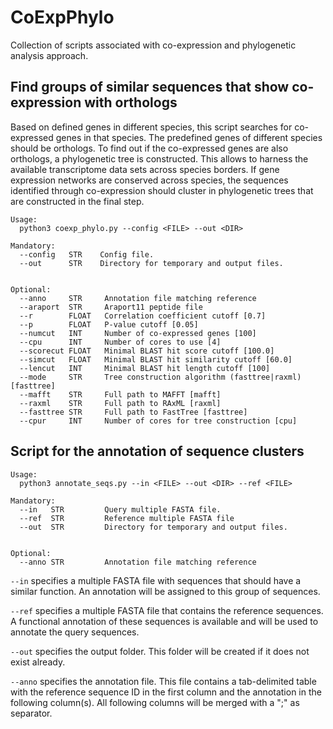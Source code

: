 # CoExpPhylo
Collection of scripts associated with co-expression and phylogenetic analysis approach.


## Find groups of similar sequences that show co-expression with orthologs

Based on defined genes in different species, this script searches for co-expressed genes in that species. The predefined genes of different species should be orthologs. To find out if the co-expressed genes are also orthologs, a phylogenetic tree is constructed. This allows to harness the available transcriptome data sets across species borders. If gene expression networks are conserved across species, the sequences identified through co-expression should cluster in phylogenetic trees that are constructed in the final step.


```
Usage:
  python3 coexp_phylo.py --config <FILE> --out <DIR>

Mandatory:
  --config   STR    Config file.
  --out      STR    Directory for temporary and output files.
 
		
Optional:
  --anno     STR     Annotation file matching reference
  --araport  STR     Araport11 peptide file
  --r        FLOAT   Correlation coefficient cutoff [0.7]
  --p        FLOAT   P-value cutoff [0.05]
  --numcut   INT     Number of co-expressed genes [100]
  --cpu      INT     Number of cores to use [4]
  --scorecut FLOAT   Minimal BLAST hit score cutoff [100.0]
  --simcut   FLOAT   Minimal BLAST hit similarity cutoff [60.0]
  --lencut   INT     Minimal BLAST hit length cutoff [100]
  --mode     STR     Tree construction algorithm (fasttree|raxml) [fasttree]
  --mafft    STR     Full path to MAFFT [mafft]
  --raxml    STR     Full path to RAxML [raxml]
  --fasttree STR     Full path to FastTree [fasttree]
  --cpur     INT     Number of cores for tree construction [cpu]
```



## Script for the annotation of sequence clusters

```
Usage:
  python3 annotate_seqs.py --in <FILE> --out <DIR> --ref <FILE>

Mandatory:
  --in   STR         Query multiple FASTA file. 
  --ref  STR         Reference multiple FASTA file
  --out  STR         Directory for temporary and output files.
 
		
Optional:
  --anno STR         Annotation file matching reference
```


`--in` specifies a multiple FASTA file with sequences that should have a similar function. An annotation will be assigned to this group of sequences.

`--ref` specifies a multiple FASTA file that contains the reference sequences. A functional annotation of these sequences is available and will be used to annotate the query sequences.

`--out` specifies the output folder. This folder will be created if it does not exist already.

`--anno` specifies the annotation file. This file contains a tab-delimited table with the reference sequence ID in the first column and the annotation in the following column(s). All following columns will be merged with a ";" as separator.


